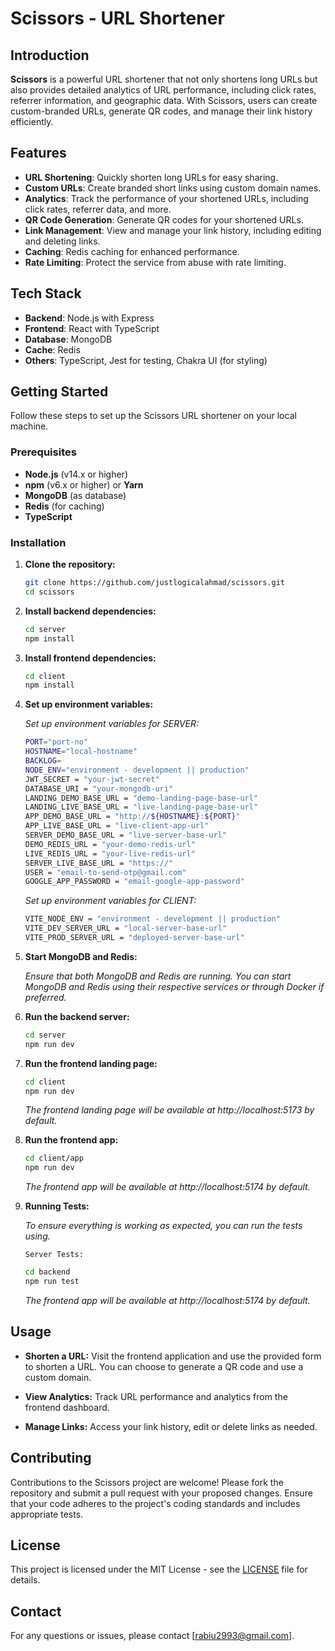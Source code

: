 # Scissors - URL Shortener

## Introduction

**Scissors** is a powerful URL shortener that not only shortens long URLs but also provides detailed analytics of URL performance, including click rates, referrer information, and geographic data. With Scissors, users can create custom-branded URLs, generate QR codes, and manage their link history efficiently.

## Features

- **URL Shortening**: Quickly shorten long URLs for easy sharing.
- **Custom URLs**: Create branded short links using custom domain names.
- **Analytics**: Track the performance of your shortened URLs, including click rates, referrer data, and more.
- **QR Code Generation**: Generate QR codes for your shortened URLs.
- **Link Management**: View and manage your link history, including editing and deleting links.
- **Caching**: Redis caching for enhanced performance.
- **Rate Limiting**: Protect the service from abuse with rate limiting.

## Tech Stack

- **Backend**: Node.js with Express
- **Frontend**: React with TypeScript
- **Database**: MongoDB
- **Cache**: Redis
- **Others**: TypeScript, Jest for testing, Chakra UI (for styling)

## Getting Started

Follow these steps to set up the Scissors URL shortener on your local machine.

### Prerequisites

- **Node.js** (v14.x or higher)
- **npm** (v6.x or higher) or **Yarn**
- **MongoDB** (as database)
- **Redis** (for caching)
- **TypeScript**

### Installation

1. **Clone the repository:**
   ```bash
   git clone https://github.com/justlogicalahmad/scissors.git
   cd scissors
   ```
2. **Install backend dependencies:**
   ```bash
   cd server
   npm install
   ```
3. **Install frontend dependencies:**
   ```bash
   cd client
   npm install
   ```
4. **Set up environment variables:**

   _Set up environment variables for SERVER:_

   ```bash
   PORT="port-no"
   HOSTNAME="local-hostname"
   BACKLOG=
   NODE_ENV="environment - development || production"
   JWT_SECRET = "your-jwt-secret"
   DATABASE_URI = "your-mongodb-uri"
   LANDING_DEMO_BASE_URL = "demo-landing-page-base-url"
   LANDING_LIVE_BASE_URL = "live-landing-page-base-url"
   APP_DEMO_BASE_URL = "http://${HOSTNAME}:${PORT}"
   APP_LIVE_BASE_URL = "live-client-app-url"
   SERVER_DEMO_BASE_URL = "live-server-base-url"
   DEMO_REDIS_URL = "your-demo-redis-url"
   LIVE_REDIS_URL = "your-live-redis-url"
   SERVER_LIVE_BASE_URL = "https://"
   USER = "email-to-send-otp@gmail.com"
   GOOGLE_APP_PASSWORD = "email-google-app-password"
   ```

   _Set up environment variables for CLIENT:_

   ```bash
   VITE_NODE_ENV = "environment - development || production"
   VITE_DEV_SERVER_URL = "local-server-base-url"
   VITE_PROD_SERVER_URL = "deployed-server-base-url"
   ```

5. **Start MongoDB and Redis:**

   _Ensure that both MongoDB and Redis are running. You can start MongoDB and Redis using their respective services or through Docker if preferred._

6. **Run the backend server:**

   ```bash
   cd server
   npm run dev
   ```

7. **Run the frontend landing page:**

   ```bash
   cd client
   npm run dev
   ```

   _The frontend landing page will be available at http://localhost:5173 by default._

8. **Run the frontend app:**

   ```bash
   cd client/app
   npm run dev
   ```

   _The frontend app will be available at http://localhost:5174 by default._

9. **Running Tests:**

   _To ensure everything is working as expected, you can run the tests using._

   `Server Tests:`

   ```bash
   cd backend
   npm run test
   ```

   _The frontend app will be available at http://localhost:5174 by default._

## Usage

- **Shorten a URL:**
  Visit the frontend application and use the provided form to shorten a URL. You can choose to generate a QR code and use a custom domain.

- **View Analytics:**
  Track URL performance and analytics from the frontend dashboard.

- **Manage Links:**
  Access your link history, edit or delete links as needed.

## Contributing

Contributions to the Scissors project are welcome! Please fork the repository and submit a pull request with your proposed changes. Ensure that your code adheres to the project's coding standards and includes appropriate tests.

## License

This project is licensed under the MIT License - see the [LICENSE](LICENSE) file for details.

## Contact

For any questions or issues, please contact [rabiu2993@gmail.com].
